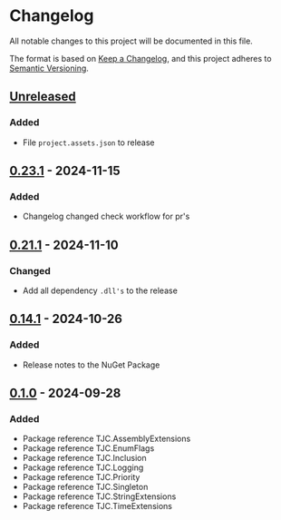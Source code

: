 # Changelog

All notable changes to this project will be documented in this file.

The format is based on [Keep a Changelog](https://keepachangelog.com/en/1.1.0/),
and this project adheres to [Semantic Versioning](https://semver.org/spec/v2.0.0.html).

## [Unreleased]

### Added

- File `project.assets.json` to release

## [0.23.1] - 2024-11-15

### Added

- Changelog changed check workflow for pr's

## [0.21.1] - 2024-11-10

### Changed

- Add all dependency `.dll's` to the release

## [0.14.1] - 2024-10-26

### Added

- Release notes to the NuGet Package

## [0.1.0] - 2024-09-28

### Added

- Package reference TJC.AssemblyExtensions
- Package reference TJC.EnumFlags
- Package reference TJC.Inclusion
- Package reference TJC.Logging
- Package reference TJC.Priority
- Package reference TJC.Singleton
- Package reference TJC.StringExtensions
- Package reference TJC.TimeExtensions

[Unreleased]: https://github.com/TJC-Tools/TJC.Collection.Core/compare/v0.23.7...HEAD







[0.23.1]: https://github.com/TJC-Tools/TJC.Collection.Core/compare/v0.23.0...v0.23.1





[0.21.1]: https://github.com/TJC-Tools/TJC.Collection.Core/compare/v0.21.0...v0.21.1


















[0.14.1]: https://github.com/TJC-Tools/TJC.Collection.Core/compare/v0.14.0...v0.14.1































[0.1.0]: https://github.com/TJC-Tools/TJC.Collection.Core/releases/tag/v0.1.0
